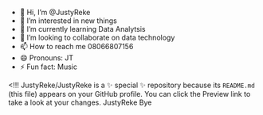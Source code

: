 - 👋 Hi, I’m @JustyReke
- 👀 I’m interested in new things 
- 🌱 I’m currently learning Data Analytsis
- 💞️ I’m looking to collaborate on data technology 
- 📫 How to reach me 08066807156
- 😄 Pronouns: JT
- ⚡ Fun fact: Music

<!!!
JustyReke/JustyReke is a ✨ special ✨ repository because its `README.md` (this file) appears on your GitHub profile.
You can click the Preview link to take a look at your changes.
JustyReke 
Bye
